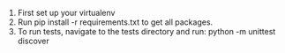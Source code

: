 1. First set up your virtualenv
2. Run pip install -r requirements.txt to get all packages.
3. To run tests, navigate to the tests directory and run: python -m unittest discover
